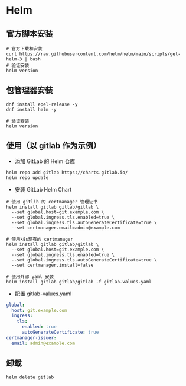 # Helm


## 官方脚本安装

```shell
# 官方下载和安装
curl https://raw.githubusercontent.com/helm/helm/main/scripts/get-helm-3 | bash
# 验证安装
helm version
```


## 包管理器安装

```shell
dnf install epel-release -y
dnf install helm -y

# 验证安装
helm version
```


## 使用（以 gitlab 作为示例）

- 添加 GitLab 的 Helm 仓库
```shell
helm repo add gitlab https://charts.gitlab.io/
helm repo update
```

- 安装 GitLab Helm Chart


```shell
# 使用 gitlib 的 certmanager 管理证书
helm install gitlab gitlab/gitlab \
  --set global.host=git.example.com \
  --set global.ingress.tls.enabled=true \
  --set global.ingress.tls.autoGenerateCertificate=true \
  --set certmanager.email=admin@example.com

# 使用k8s现有的 certmanager
helm install gitlab gitlab/gitlab \
  --set global.host=git.example.com \
  --set global.ingress.tls.enabled=true \
  --set global.ingress.tls.autoGenerateCertificate=true \
  --set certmanager.install=false

# 使用外部 yaml 安装
helm install gitlab gitlab/gitlab -f gitlab-values.yaml
```


- 配置 gitlab-values.yaml
```yaml
global:
  host: git.example.com
  ingress:
    tls:
      enabled: true
      autoGenerateCertificate: true
certmanager-issuer:
  email: admin@example.com
```


## 卸载

```shell
helm delete gitlab
```
